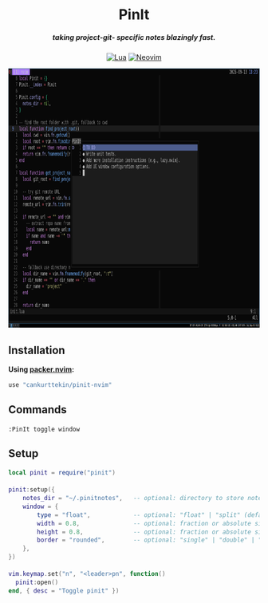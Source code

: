 <div align="center">

# PinIt
##### taking project-git- specific notes blazingly fast.

[![Lua](https://img.shields.io/badge/Lua-blue.svg?style=for-the-badge&logo=lua)](http://www.lua.org)
[![Neovim](https://img.shields.io/badge/Neovim%200.8+-green.svg?style=for-the-badge&logo=neovim)](https://neovim.io)

<img alt="PinIt" height="520" src="/assets/screenshot.png" />
</div>

## Installation

**Using [packer.nvim](https://github.com/wbthomason/packer.nvim):**

```lua
use "cankurttekin/pinit-nvim"
```

## Commands
```
:PinIt toggle window
```

## Setup
```lua
local pinit = require("pinit")

pinit:setup({
    notes_dir = "~/.pinitnotes",   -- optional: directory to store notes (default: project root)
    window = {
        type = "float",            -- optional: "float" | "split" (default: "float")
        width = 0.8,               -- optional: fraction or absolute size (default: 0.6)
        height = 0.8,              -- optional: fraction or absolute size (default: 0.6)
        border = "rounded",        -- optional: "single" | "double" | "rounded" | "solid" | "shadow" (default: "single")
    },
})

vim.keymap.set("n", "<leader>pn", function()
  pinit:open()
end, { desc = "Toggle pinit" })
```
